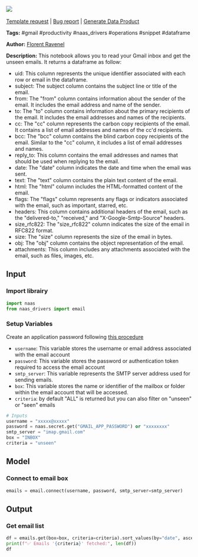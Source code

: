 <a href="https://app.naas.ai/user-redirect/naas/downloader?url=https://raw.githubusercontent.com/jupyter-naas/awesome-notebooks/master/Gmail/Gmail_Get_unseen_emails.ipynb" target="_parent"><img src="https://naasai-public.s3.eu-west-3.amazonaws.com/Open_in_Naas_Lab.svg"/></a><br><br><a href="https://github.com/jupyter-naas/awesome-notebooks/issues/new?assignees=&labels=&template=template-request.md&title=Tool+-+Action+of+the+notebook+">Template request</a> | <a href="https://github.com/jupyter-naas/awesome-notebooks/issues/new?assignees=&labels=bug&template=bug_report.md&title=Gmail+-+Get+unseen+emails:+Error+short+description">Bug report</a> | <a href="https://app.naas.ai/user-redirect/naas/downloader?url=https://raw.githubusercontent.com/jupyter-naas/awesome-notebooks/master/Naas/Naas_Start_data_product.ipynb" target="_parent">Generate Data Product</a>

**Tags:** #gmail #productivity #naas_drivers #operations #snippet #dataframe

**Author:** [Florent Ravenel](https://www.linkedin.com/in/florent-ravenel)

**Description:** This notebook allows you to read your Gmail inbox and get the unseen emails. It returns a dataframe as follow:
- uid: This column represents the unique identifier associated with each row or email in the dataframe.
- subject: The subject column contains the subject line or title of the email.
- from: The "from" column contains information about the sender of the email. It includes the email address and name of the sender.
- to: The "to" column contains information about the primary recipients of the email. It includes the email addresses and names of the recipients.
- cc: The "cc" column represents the carbon copy recipients of the email. It contains a list of email addresses and names of the cc'd recipients.
- bcc: The "bcc" column contains the blind carbon copy recipients of the email. Similar to the "cc" column, it includes a list of email addresses and names.
- reply_to: This column contains the email addresses and names that should be used when replying to the email.
- date: The "date" column indicates the date and time when the email was sent.
- text: The "text" column contains the plain text content of the email.
- html: The "html" column includes the HTML-formatted content of the email.
- flags: The "flags" column represents any flags or indicators associated with the email, such as important, starred, etc.
- headers: This column contains additional headers of the email, such as the "delivered-to," "received," and "X-Google-Smtp-Source" headers.
- size_rfc822: The "size_rfc822" column indicates the size of the email in RFC822 format.
- size: The "size" column represents the size of the email in bytes.
- obj: The "obj" column contains the object representation of the email.
- attachments: This column includes any attachments associated with the email, such as files, images, etc.

## Input

### Import librairy


```python
import naas
from naas_drivers import email
```

### Setup Variables
Create an application password following [this procedure](https://support.google.com/mail/answer/185833?hl=en)
- `username`: This variable stores the username or email address associated with the email account
- `password`: This variable stores the password or authentication token required to access the email account
- `smtp_server`: This variable represents the SMTP server address used for sending emails.
- `box`: This variable stores the name or identifier of the mailbox or folder within the email account that will be accessed.
- `criteria`: by default "ALL" is returned but you can also filter on "unseen" or "seen" emails


```python
# Inputs
username = "xxxxx@xxxxx"
password = naas.secret.get("GMAIL_APP_PASSWORD") or "xxxxxxxx"
smtp_server = "imap.gmail.com"
box = "INBOX"
criteria = "unseen"
```

## Model

### Connect to email box


```python
emails = email.connect(username, password, smtp_server=smtp_server)
```

## Output

### Get email list


```python
df = emails.get(box=box, criteria=criteria).sort_values(by="date", ascending=False)
print(f"✅ Emails '{criteria}' fetched:", len(df))
df
```
